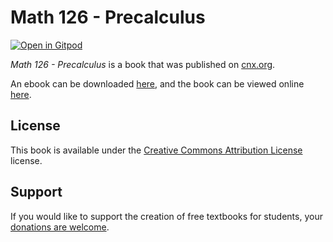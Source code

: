# Math 126 - Precalculus

[![Open in Gitpod](https://gitpod.io/button/open-in-gitpod.svg)](https://gitpod.io/from-referrer/)

_Math 126 - Precalculus_ is a book that was published on [cnx.org](https://cnx.org/).

An ebook can be downloaded [here](https://github.com/cnx-user-books/cnxbook-math-126-precalculus/releases/latest), and the book can be viewed online [here](https://github.com/cnx-user-books/cnxbook-math-126-precalculus/releases/latest).

## License
This book is available under the [Creative Commons Attribution License](./LICENSE) license.

## Support
If you would like to support the creation of free textbooks for students, your [donations are welcome](https://riceconnect.rice.edu/donation/support-openstax-banner).
